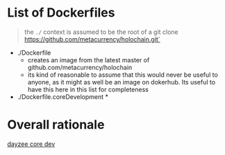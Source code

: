 # List of Dockerfiles
> the `./` context is assumed to be the root of a 
> git clone https://github.com/metacurrency/holochain.git`

* ./Dockerfile
  * creates an image from the latest master of github.com/metacurrency/holochain
  * its kind of reasonable to assume that this would never be useful to anyone, as it might as well be an image on dokerhub. Its useful to have this here in this list for completeness
* ./Dockerfile.coreDevelopment
  * 

# Overall rationale



[dayzee core dev](dayzeecoredev)